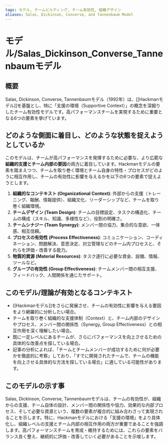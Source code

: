 ```yaml
---
tags: モデル, チームビルディング, チーム有効性, 組織デザイン
aliases: Salas, Dickinson, Converse, and Tannenbaum Model
---
```


# モデル/Salas_Dickinson_Converse_Tannenbaumモデル

## 概要
Salas, Dickinson, Converse, Tannenbaumモデル（1992年）は、[[Hackmanモデル]]を基盤とし、特に「支援の環境（Supportive Context）」の概念を深掘りしたチーム有効性モデルです。高パフォーマンスチームを実現するために重要となる6つの要素を挙げています。

## どのような側面に着目し、どのような状態を捉えようとしているか
このモデルは、チームが高パフォーマンスを発揮するために必要な、より広範な**組織的支援とチーム内部の要因**の両方に着目しています。Hackmanモデルの要素を踏まえつつ、チームを取り巻く環境とチーム自身の特性・プロセスがどのように相互作用し、チームの有効性に影響を与えるかを以下の6つの要素で捉えようとします。

1.  **組織的なコンテキスト (Organizational Context)**: 外部からの支援（トレーニング、報酬、情報提供）、組織文化、リーダーシップなど、チームを取り巻く組織環境。
2.  **チームデザイン (Team Design)**: チームの目標設定、タスクの構造化、チームの構成（スキル、知識、多様性など）、役割の明確さ。
3.  **チームシナジー (Team Synergy)**: メンバー間の協力、集合的な意欲、一体感、相互信頼。
4.  **プロセスの有効性 (Process Effectiveness)**: コミュニケーション、コーディネーション、問題解決、意思決定、対立管理などのチーム内プロセスと、それらを評価・改善する能力。
5.  **物質的資源 (Material Resources)**: タスク遂行に必要な資金、設備、情報、ツールなど。
6.  **グループの有効性 (Group Effectiveness)**: チームメンバー間の相互支援、フィードバック、人間関係を通じたサポート。

## このモデル/理論が有効となるコンテキスト
* [[Hackmanモデル]]をさらに発展させ、チームの有効性に影響を与える要因をより網羅的に分析したい場合。
* チームを取り巻く組織的な支援体制（Context）と、チーム内部のデザインやプロセス、メンバー間の関係性（Synergy, Group Effectiveness）との相互作用を深く理解したい場合。
* 既に一定レベルにあるチームが、さらにパフォーマンスを向上させるための具体的な改善点を探している場合。
* 記事の分析によれば、「チームとチームメンバーが成功するために何が必要かを徹底的に考察」しており、「すでに開発されたチームで、チームの機能を向上させる具体的な方法を探している場合」に適している可能性があります。

## このモデルの示す事
Salas, Dickinson, Converse, Tannenbaumモデルは、チームの有効性が、組織からの支援、チーム自体の設計、メンバー間の関係性や協力、効果的な内部プロセス、そして必要な資源という、複数の要素が複合的に組み合わさって実現されることを示します。特に、Hackmanモデルにおける「支援の環境」をより具体化し、組織レベルの支援とチーム内部の相互作用の両方が重要であることを強調します。高パフォーマンスチームを育成・維持するためには、これらの要素をバランス良く整え、継続的に評価・改善していく必要があることを示唆します。
